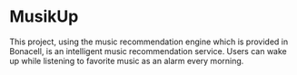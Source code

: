 # MusikUp
This project, using the music recommendation engine which is provided in Bonacell, is an intelligent music recommendation service. Users can wake up while listening to favorite music as an alarm every morning.
